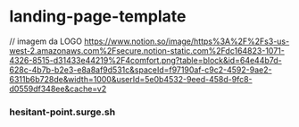 # landing-page-template
// imagem da LOGO https://www.notion.so/image/https%3A%2F%2Fs3-us-west-2.amazonaws.com%2Fsecure.notion-static.com%2Fdc164823-1071-4326-8515-d31433e44219%2F4comfort.png?table=block&id=64e44b7d-628c-4b7b-b2e3-e8a8af9d531c&spaceId=f97190af-c9c2-4592-9ae2-6311b6b728de&width=1000&userId=5e0b4532-9eed-458d-9fc8-d0559df348ee&cache=v2

  <h3>hesitant-point.surge.sh</h3>
